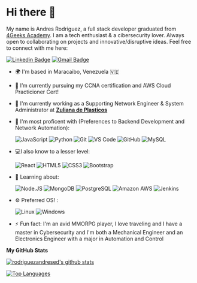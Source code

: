 <!--
**rodriguezandresed/rodriguezandresed** is a ✨ _special_ ✨ repository because its `README.md` (this file) appears on your GitHub profile.

Here are some ideas to get you started:

- 🔭 I’m currently working on ...
- 🌱 I’m currently learning ...
- 👯 I’m looking to collaborate on ...
- 🤔 I’m looking for help with ...
- 💬 Ask me about ...
- 📫 How to reach me: ...
- 😄 Pronouns: ...
- ⚡ Fun fact: ...
-->


# Hi there 👋

My name is Andres Rodriguez, a full stack developer graduated from [4Geeks Academy](https://4geeksacademy.com/). I am a tech enthusiast & a cibersecurity lover. Always open to collaborating on projects and innovative/disruptive ideas. Feel free to connect with me here:

[![Linkedin Badge](https://img.shields.io/badge/rodriguezandresed-blue?style=flat-square&logo=Linkedin&logoColor=white&link=https://www.linkedin.com/in/andres-eduardo-rodriguez-hernandez/?locale=en_US)](https://www.linkedin.com/in/andres-eduardo-rodriguez-hernandez/?locale=en_US)
[![Gmail Badge](https://img.shields.io/badge/-rodriguezandresed@gmail.com-c14438?style=flat-square&logo=Gmail&logoColor=white&link=mailto:rodriguezandresed@gmail.com)](mailto:rodriguezandresed@gmail.com)

- 🌍  I'm based in Maracaibo, Venezuela 🇻🇪

- 🔭 I’m currently pursuing my CCNA certification and AWS Cloud Practicioner Cert!

- 🏢 I'm currently working as a Supporting Network Engineer & System Administrator at **[Zuliana de Plasticos](www.zupla.com.ve)**

- 🚀 I'm most proficent with (Preferences to Backend Development and Network Automation):

  ![JavaScript](https://img.shields.io/badge/-JavaScript-black?style=plastic&logo=javascript)
  ![Python](https://img.shields.io/badge/-Python-8fcfd1?style=plastic&logo=Python)
  ![Git](https://img.shields.io/badge/-Git-black?style=plastic&logo=git)
  ![VS Code](https://img.shields.io/badge/-VS%20Code-007ACC?style=plastic&logo=visual-studio-code)
  ![GitHub](https://img.shields.io/badge/-GitHub-181717?style=plastic&logo=github)
  ![MySQL](https://img.shields.io/badge/MySQL-005C84?style=plastic&logo=mysql&logoColor=white)
  
- 💻I also know to a lesser level:

  ![React](https://img.shields.io/badge/-React-3b2e5a?style=plastic&logo=react)
  ![HTML5](https://img.shields.io/badge/-HTML5-E34F26?style=plastic&logo=html5&logoColor=white)
  ![CSS3](https://img.shields.io/badge/-CSS3-1572B6?style=plastic&logo=css3)
  ![Bootstrap](https://img.shields.io/badge/-Bootstrap-563D7C?style=plastic&logo=bootstrap)
  
- 🌱 Learning about:

  ![Node.JS](https://img.shields.io/badge/-Node.JS-black?style=plastic&logo=Node.js) 
  ![MongoDB](https://img.shields.io/badge/-MongoDB-black?style=plastic&logo=mongodb)
  ![PostgreSQL](https://img.shields.io/badge/-PostgreSQL-336791?style=plastic&logo=postgresql)
  ![Amazon AWS](https://img.shields.io/badge/Amazon%20AWS-232F3E?style=plastic&logo=amazon-aws)
  ![Jenkins](https://img.shields.io/badge/-Jenkins-black?style=plastic&logo=Jenkins)
  
- ⚙️ Preferred OS! :

   ![Linux](https://img.shields.io/badge/Linux-FCC624?style=plastic&logo=linux&logoColor=black)
   ![Windows](https://img.shields.io/badge/Windows-0078D6?style=plastic&logo=windows&logoColor=white)
  
- ⚡️ Fun fact: I'm an avid MMORPG player, I love traveling and I have a master in Cybersecurity and I'm both a Mechanical Engineer and an Electronics Engineer with a major in Automation and Control

<b>My GitHub Stats</b>

[![rodriguezandresed's github stats](https://github-readme-stats.vercel.app/api?username=rodriguezandresed&theme=dark&show_icons=true)](https://github.com/rodriguezandresed)

<a href="https://github.com/rodriguezandresed" align="left"><img src="https://github-readme-stats.vercel.app/api/top-langs/?username=rodriguezandresed&langs_count=10&title_color=0891b2&text_color=ffffff&icon_color=0891b2&bg_color=1c1917&hide_border=true&locale=en&custom_title=Top%20%Languages" alt="Top Languages" /></a>

